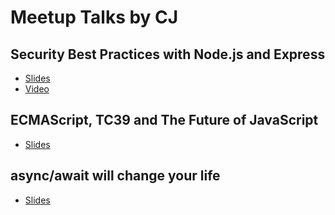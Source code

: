 # Meetup Talks by CJ

## Security Best Practices with Node.js and Express
* [Slides](https://github.com/w3cj/node-security)
* [Video](https://www.youtube.com/watch?v=qBLgykeA3Mo)

## ECMAScript, TC39 and The Future of JavaScript
* [Slides](https://github.com/w3cj/es-explained)

## async/await will change your life
* [Slides](https://gist.github.com/w3cj/823a94768cd6bfa6bc70ed4aa0858e09)

